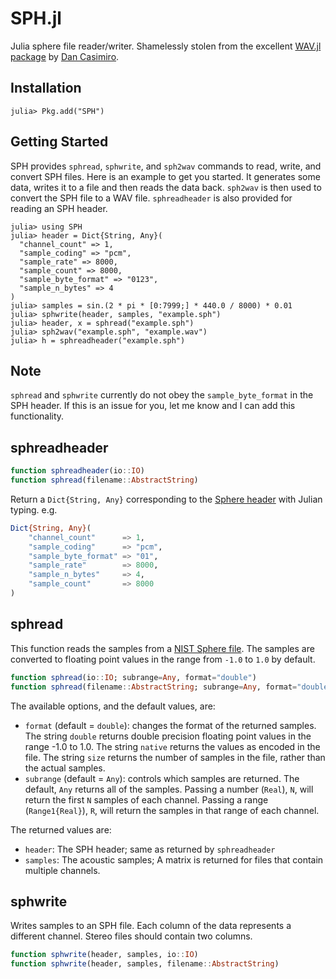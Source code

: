 # SPH.jl
Julia sphere file reader/writer. Shamelessly stolen from the excellent
[WAV.jl package](https://github.com/dancasimiro/WAV.jl) by [Dan Casimiro](https://github.com/dancasimiro).

Installation
------------

    julia> Pkg.add("SPH")

Getting Started
---------------

SPH provides `sphread`, `sphwrite`, and `sph2wav` commands to read,
write, and convert SPH files. Here is an example to get you started.
It generates some data, writes it to a file and then reads the data back.
`sph2wav` is then used to convert the SPH file to a WAV file.
`sphreadheader` is also provided for reading an SPH header.

```jlcon
julia> using SPH
julia> header = Dict{String, Any}(
  "channel_count" => 1,
  "sample_coding" => "pcm",
  "sample_rate" => 8000,
  "sample_count" => 8000,
  "sample_byte_format" => "0123",
  "sample_n_bytes" => 4
)
julia> samples = sin.(2 * pi * [0:7999;] * 440.0 / 8000) * 0.01
julia> sphwrite(header, samples, "example.sph")
julia> header, x = sphread("example.sph")
julia> sph2wav("example.sph", "example.wav")
julia> h = sphreadheader("example.sph")
```

Note
---------------

`sphread` and `sphwrite` currently do not obey the `sample_byte_format` in the SPH header.
If this is an issue for you, let me know and I can add this functionality.

sphreadheader
-------
```julia
function sphreadheader(io::IO)
function sphread(filename::AbstractString)
```

Return a ```Dict{String, Any}``` corresponding to the [Sphere header](http://isip.piconepress.com/projects/speech/software/tutorials/production/fundamentals/v1.0/section_02/text/nist_sphere.text) with Julian typing. e.g.

```julia
Dict{String, Any}(
    "channel_count"      => 1,
    "sample_coding"      => "pcm",
    "sample_byte_format" => "01",
    "sample_rate"        => 8000,
    "sample_n_bytes"     => 4,
    "sample_count"       => 8000
)
```

sphread
-------

This function reads the samples from a [NIST Sphere file](http://isip.piconepress.com/projects/speech/software/tutorials/production/fundamentals/v1.0/section_02/text/nist_sphere.text). The samples are converted to floating
point values in the range from `-1.0` to `1.0` by default.

```julia
function sphread(io::IO; subrange=Any, format="double")
function sphread(filename::AbstractString; subrange=Any, format="double")
```

The available options, and the default values, are:

* ``format`` (default = ``double``): changes the format of the returned samples. The string
  ``double`` returns double precision floating point values in the range -1.0 to 1.0. The string
  ``native`` returns the values as encoded in the file. The string ``size`` returns the number
  of samples in the file, rather than the actual samples.
* ``subrange`` (default = ``Any``): controls which samples are returned. The default, ``Any``
  returns all of the samples. Passing a number (``Real``), ``N``, will return the first ``N``
  samples of each channel. Passing a range (``Range1{Real}``), ``R``, will return the samples
  in that range of each channel.

The returned values are:

* ``header``: The SPH header; same as returned by `sphreadheader`
* ``samples``: The acoustic samples; A matrix is returned for files that contain multiple channels.


sphwrite
--------

Writes samples to an SPH file.
Each column of the data represents a different
channel. Stereo files should contain two columns.

```julia
function sphwrite(header, samples, io::IO)
function sphwrite(header, samples, filename::AbstractString)
```